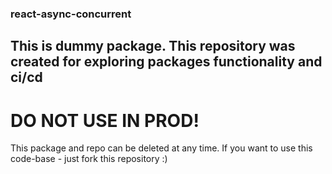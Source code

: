 ### react-async-concurrent


## This is dummy package. This repository was created for exploring packages functionality and ci/cd

# DO NOT USE IN PROD!

This package and repo can be deleted at any time. If you want to use this code-base - just fork this repository :)
